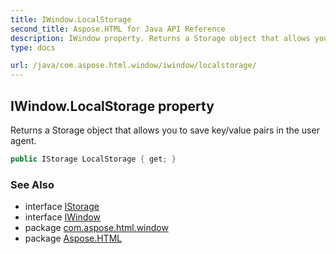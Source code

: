 ```yaml
---
title: IWindow.LocalStorage
second_title: Aspose.HTML for Java API Reference
description: IWindow property. Returns a Storage object that allows you to save key/value pairs in the user agent
type: docs

url: /java/com.aspose.html.window/iwindow/localstorage/
---
```

## IWindow.LocalStorage property

Returns a Storage object that allows you to save key/value pairs in the user agent.

```java
public IStorage LocalStorage { get; }
```

### See Also

* interface [IStorage](../../../com.aspose.html.dom/istorage/)
* interface [IWindow](../)
* package [com.aspose.html.window](../../../com.aspose.html.window/)
* package [Aspose.HTML](../../../)
